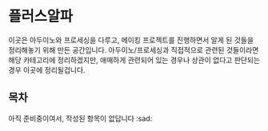 # 플러스알파
이곳은 아두이노와 프로세싱을 다루고, 메이킹 프로젝트를 진행하면서 알게 된 것들을 정리해놓기 위해 만든 공간입니다. 아두이노/프로세싱과 직접적으로 관련된 것들이라면 해당 카테고리에 정리하겠지만, 애매하게 관련되어 있는 경우나 상관이 없다고 판단되는 경우 이곳에 정리될겁니다.

## 목차
아직 준비중이여서, 작성된 항목이 없답니다 :sad: